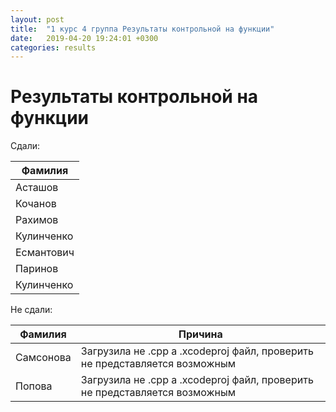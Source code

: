 ```yaml
---
layout: post
title:  "1 курс 4 группа Результаты контрольной на функции"
date:   2019-04-20 19:24:01 +0300
categories: results
---
```

# Результаты контрольной на функции

Сдали:

|Фамилия|
|-------|
|Асташов|
|Кочанов|
|Рахимов|
|Кулинченко|
|Есмантович|
|Паринов|
|Кулинченко|

Не сдали:

| Фамилия   | Причина                                                                    |
|-----------|----------------------------------------------------------------------------|
| Самсонова | Загрузила не .cpp а .xcodeproj файл, проверить не представляется возможным |
| Попова    | Загрузила не .cpp а .xcodeproj файл, проверить не представляется возможным |
